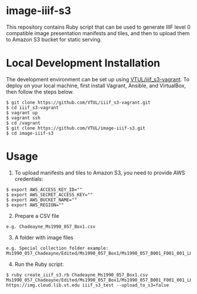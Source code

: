# image-iiif-s3
This repository contains Ruby script that can be used to generate IIIF level 0 compatible image presentation manifests and tiles, and then to upload them to Amazon S3 bucket for static serving.

# Local Development Installation
The development environment can be set up using [VTUL/iiif_s3-vagrant](https://github.com/VTUL/iiif_s3-vagrant). To deploy on your local machine, first install Vagrant, Ansible, and VirtualBox, then follow the steps below.
```
$ git clone https://github.com/VTUL/iiif_s3-vagrant.git
$ cd iiif_s3-vagrant
$ vagrant up
$ vagrant ssh
$ cd /vagrant
$ git clone https://github.com/VTUL/image-iiif-s3.git
$ cd image-iiif-s3
```
# Usage
1. To upload manifests and tiles to Amazon S3, you need to provide AWS credentials:
```
$ export AWS_ACCESS_KEY_ID=""
$ export AWS_SECRET_ACCESS_KEY=""
$ export AWS_BUCKET_NAME=""
$ export AWS_REGION=""
```
2. Prepare a CSV file
```
e.g. Chadeayne_Ms1990_057_Box1.csv
```
3. A folder with image files
```
e.g. Special collection folder example: Ms1990_057_Chadeayne/Edited/Ms1990_057_Box1/Ms1990_057_B001_F001_001_LHJClips_Ms/Access/
```
4. Run the Ruby script:
```
$ ruby create_iiif_s3.rb Chadeayne_Ms1990_057_Box1.csv Ms1990_057_Chadeayne/Edited/Ms1990_057_Box1/Ms1990_057_B001_F001_001_LHJClips_Ms/Access/ https://img.cloud.lib.vt.edu iiif_s3_test --upload_to_s3=false
```
